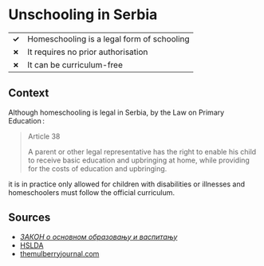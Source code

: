 # Unschooling in Serbia
| | |
|-|-|
| __✓__ | Homeschooling is a legal form of schooling |
| __✗__ | It requires no prior authorisation |
| __✗__ | It can be curriculum-free |

## Context

Although homeschooling is legal in Serbia, by the Law on Primary Education :
> Article 38
> 
>A parent or other legal representative has the right to enable his child to receive basic education and upbringing at home,
>while providing for the costs of education and upbringing.
>
it is in practice only allowed for children with disabilities or illnesses and homeschoolers must follow
the official curriculum.

## Sources

* [_ЗАКОН о основном образовању и васпитању_](http://www.pravno-informacioni-sistem.rs/SlGlasnikPortal/eli/rep/sgrs/skupstina/zakon/2013/55/1/reg)
* [HSLDA](https://hslda.org/post/serbia)
* [themulberryjournal.com](https://themulberryjournal.com/writing-collective/big-topics/serbia-homeschooling-illegal)
